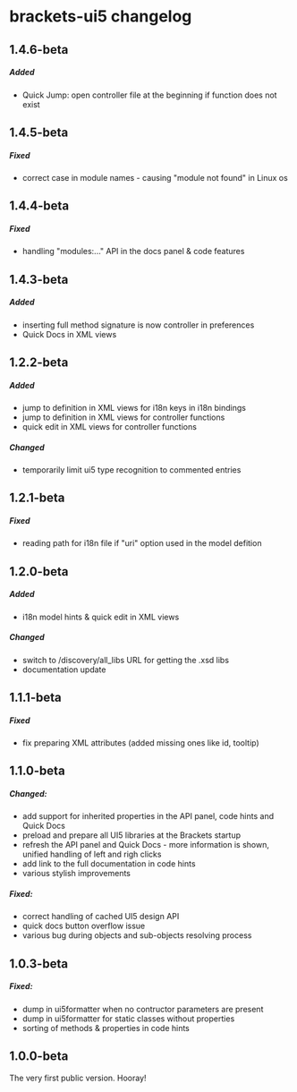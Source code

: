 # brackets-ui5 changelog

## 1.4.6-beta
##### Added
- Quick Jump: open controller file at the beginning if function does not exist

## 1.4.5-beta
##### Fixed
- correct case in module names - causing "module not found" in Linux os

## 1.4.4-beta
##### Fixed
- handling "modules:..." API in the docs panel & code features

## 1.4.3-beta
##### Added
- inserting full method signature is now controller in preferences
- Quick Docs in XML views

## 1.2.2-beta
##### Added
- jump to definition in XML views for i18n keys in i18n bindings
- jump to definition in XML views for controller functions
- quick edit in XML views for controller functions

##### Changed
- temporarily limit ui5 type recognition to commented entries

## 1.2.1-beta
##### Fixed
- reading path for i18n file if "uri" option used in the model defition

## 1.2.0-beta
##### Added
- i18n model hints & quick edit in XML views

##### Changed
- switch to /discovery/all_libs URL for getting the .xsd libs
- documentation update

## 1.1.1-beta
##### Fixed
- fix preparing XML attributes (added missing ones like id, tooltip)

## 1.1.0-beta
##### Changed:
- add support for inherited properties in the API panel, code hints and Quick Docs
- preload and prepare all UI5 libraries at the Brackets startup
- refresh the API panel and Quick Docs - more information is shown, unified handling of left and righ clicks
- add link to the full documentation in code hints
- various stylish improvements

##### Fixed:
- correct handling of cached UI5 design API
- quick docs button overflow issue
- various bug during objects and sub-objects resolving process

## 1.0.3-beta
##### Fixed:
- dump in ui5formatter when no contructor parameters are present
- dump in ui5formatter for static classes without properties
- sorting of methods & properties in code hints

## 1.0.0-beta
The very first public version. Hooray!
